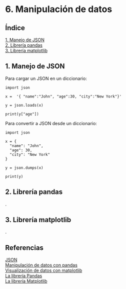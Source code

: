 # 6. Manipulación de datos

## Índice

[1. Manejo de JSON](#1-manejo-de-json)  
[2. Librería pandas](#2-librería-pandas)  
[3. Librería matplotlib](#3-librería-matplotlib)

## 1. Manejo de JSON

Para cargar un JSON en un diccionario:

    import json

    x =  '{ "name":"John", "age":30, "city":"New York"}'

    y = json.loads(x)

    print(y["age"])

Para convertir a JSON desde un diccionario:

    import json

    x = {
      "name": "John",
      "age": 30,
      "city": "New York"
    }

    y = json.dumps(x)

    print(y)

## 2. Librería pandas

.

## 3. Librería matplotlib

.

## Referencias

[JSON](https://www.w3schools.com/python/python_json.asp)  
[Manipulación de datos con pandas](https://www.w3schools.com/python/pandas/default.asp)  
[Visualización de datos con matplotlib](https://www.w3schools.com/python/matplotlib_intro.asp)  
[La librería Pandas](https://aprendeconalf.es/docencia/python/manual/pandas/)  
[La librería Matplotlib](https://aprendeconalf.es/docencia/python/manual/matplotlib/)